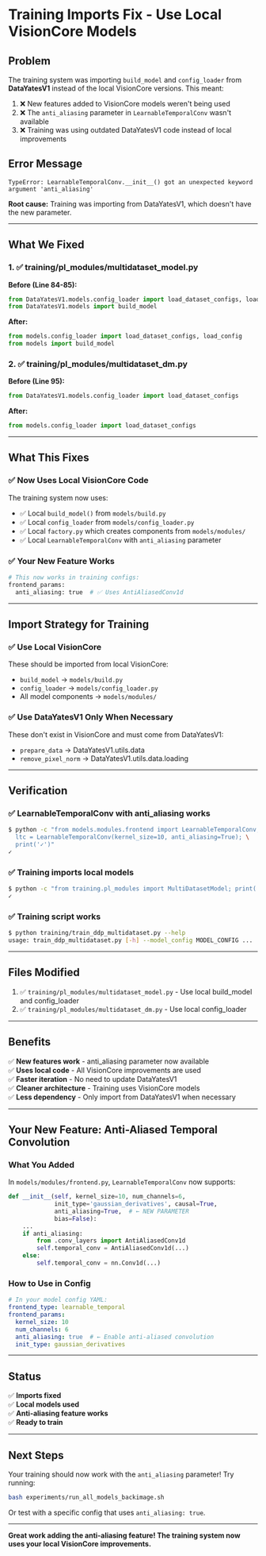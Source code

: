 # Training Imports Fix - Use Local VisionCore Models

## Problem

The training system was importing `build_model` and `config_loader` from **DataYatesV1** instead of the local VisionCore versions. This meant:

1. ❌ New features added to VisionCore models weren't being used
2. ❌ The `anti_aliasing` parameter in `LearnableTemporalConv` wasn't available
3. ❌ Training was using outdated DataYatesV1 code instead of local improvements

## Error Message

```
TypeError: LearnableTemporalConv.__init__() got an unexpected keyword argument 'anti_aliasing'
```

**Root cause:** Training was importing from DataYatesV1, which doesn't have the new parameter.

---

## What We Fixed

### 1. ✅ training/pl_modules/multidataset_model.py

**Before (Line 84-85):**
```python
from DataYatesV1.models.config_loader import load_dataset_configs, load_config
from DataYatesV1.models import build_model
```

**After:**
```python
from models.config_loader import load_dataset_configs, load_config
from models import build_model
```

### 2. ✅ training/pl_modules/multidataset_dm.py

**Before (Line 95):**
```python
from DataYatesV1.models.config_loader import load_dataset_configs
```

**After:**
```python
from models.config_loader import load_dataset_configs
```

---

## What This Fixes

### ✅ Now Uses Local VisionCore Code

The training system now uses:
- ✅ Local `build_model()` from `models/build.py`
- ✅ Local `config_loader` from `models/config_loader.py`
- ✅ Local `factory.py` which creates components from `models/modules/`
- ✅ Local `LearnableTemporalConv` with `anti_aliasing` parameter

### ✅ Your New Feature Works

```python
# This now works in training configs:
frontend_params:
  anti_aliasing: true  # ✅ Uses AntiAliasedConv1d
```

---

## Import Strategy for Training

### ✅ Use Local VisionCore
These should be imported from local VisionCore:
- `build_model` → `models/build.py`
- `config_loader` → `models/config_loader.py`
- All model components → `models/modules/`

### ✅ Use DataYatesV1 Only When Necessary
These don't exist in VisionCore and must come from DataYatesV1:
- `prepare_data` → DataYatesV1.utils.data
- `remove_pixel_norm` → DataYatesV1.utils.data.loading

---

## Verification

### ✅ LearnableTemporalConv with anti_aliasing works
```bash
$ python -c "from models.modules.frontend import LearnableTemporalConv; \
  ltc = LearnableTemporalConv(kernel_size=10, anti_aliasing=True); \
  print('✓')"
✓
```

### ✅ Training imports local models
```bash
$ python -c "from training.pl_modules import MultiDatasetModel; print('✓')"
✓
```

### ✅ Training script works
```bash
$ python training/train_ddp_multidataset.py --help
usage: train_ddp_multidataset.py [-h] --model_config MODEL_CONFIG ...
```

---

## Files Modified

1. ✅ `training/pl_modules/multidataset_model.py` - Use local build_model and config_loader
2. ✅ `training/pl_modules/multidataset_dm.py` - Use local config_loader

---

## Benefits

✅ **New features work** - anti_aliasing parameter now available  
✅ **Uses local code** - All VisionCore improvements are used  
✅ **Faster iteration** - No need to update DataYatesV1  
✅ **Cleaner architecture** - Training uses VisionCore models  
✅ **Less dependency** - Only import from DataYatesV1 when necessary  

---

## Your New Feature: Anti-Aliased Temporal Convolution

### What You Added

In `models/modules/frontend.py`, `LearnableTemporalConv` now supports:

```python
def __init__(self, kernel_size=10, num_channels=6, 
             init_type='gaussian_derivatives', causal=True,
             anti_aliasing=True,  # ← NEW PARAMETER
             bias=False):
    ...
    if anti_aliasing:
        from .conv_layers import AntiAliasedConv1d
        self.temporal_conv = AntiAliasedConv1d(...)
    else:
        self.temporal_conv = nn.Conv1d(...)
```

### How to Use in Config

```yaml
# In your model config YAML:
frontend_type: learnable_temporal
frontend_params:
  kernel_size: 10
  num_channels: 6
  anti_aliasing: true  # ← Enable anti-aliased convolution
  init_type: gaussian_derivatives
```

---

## Status

✅ **Imports fixed**  
✅ **Local models used**  
✅ **Anti-aliasing feature works**  
✅ **Ready to train**

---

## Next Steps

Your training should now work with the `anti_aliasing` parameter! Try running:

```bash
bash experiments/run_all_models_backimage.sh
```

Or test with a specific config that uses `anti_aliasing: true`.

---

**Great work adding the anti-aliasing feature! The training system now uses your local VisionCore improvements.**


